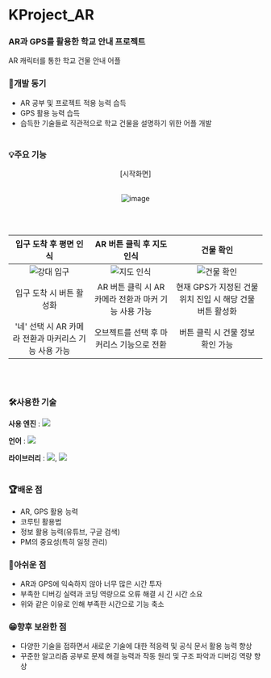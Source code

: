 # KProject_AR
### AR과 GPS를 활용한 학교 안내 프로젝트
AR 캐릭터를 통한 학교 건물 안내 어플 

### 🚀개발 동기
* AR 공부 및 프로젝트 적용 능력 습득
* GPS 활용 능력 습득
* 습득한 기술들로 직관적으로 학교 건물을 설명하기 위한 어플 개발
<br></br>


### 💡주요 기능
<div align="center">
[시작화면]
<br></br>
  
![image](https://github.com/developerYHLee/KProject_AR/assets/82407061/695e9477-21d5-472c-b22e-6fbfe19220f1)
</div>
<br></br>

입구 도착 후 평면 인식 | AR 버튼 클릭 후 지도 인식 | 건물 확인
:-:|:-:|:-:
![강대 입구](https://github.com/developerYHLee/KProject_AR/assets/82407061/e111e60e-ef93-4415-a846-45c39828dc22)|![지도 인식](https://github.com/developerYHLee/KProject_AR/assets/82407061/115bb915-e038-49a2-9421-91936a1d45c3)|![건물 확인](https://github.com/developerYHLee/KProject_AR/assets/82407061/fbbebead-8ea9-4bf3-8f33-e57a1b146186)
입구 도착 시 버튼 활성화|AR 버튼 클릭 시 AR 카메라 전환과 마커 기능 사용 가능|현재 GPS가 지정된 건물 위치 진입 시 해당 건물 버튼 활성화
'네' 선택 시 AR 카메라 전환과 마커리스 기능 사용 가능|오브젝트를 선택 후 마커리스 기능으로 전환|버튼 클릭 시 건물 정보 확인 가능

<br></br>

### 🛠사용한 기술
**사용 엔진** : <img src="https://img.shields.io/badge/UNITY-000000?style=flat-square&logo=unity&logoColor=FFFFFF"/>

**언어** : <img src="https://img.shields.io/badge/C%23-0000FF?style=flat-square&logo=csharp&logoColor=white"/>

**라이브러리** : <img src="https://img.shields.io/badge/AR Foundation-800080?style=flat-square&l"/>, <img src="https://img.shields.io/badge/GPS-800080?style=flat-square"/>
<br></br>

### 🏆배운 점
* AR, GPS 활용 능력
* 코루틴 활용법
* 정보 활용 능력(유튜브, 구글 검색)
* PM의 중요성(특히 일정 관리)
  
### 🤔아쉬운 점
* AR과 GPS에 익숙하지 않아 너무 많은 시간 투자
* 부족한 디버깅 실력과 코딩 역량으로 오류 해결 시 긴 시간 소요
* 위와 같은 이유로 인해 부족한 시간으로 기능 축소

### 😁향후 보완한 점
* 다양한 기술을 접하면서 새로운 기술에 대한 적응력 및 공식 문서 활용 능력 향상
* 꾸준한 알고리즘 공부로 문제 해결 능력과 작동 원리 및 구조 파악과 디버깅 역량 향상


